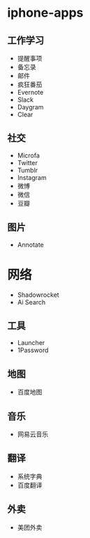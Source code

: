 # iphone-apps

## 工作学习
* 提醒事项
* 备忘录
* 邮件
* 疯狂番茄
* Evernote
* Slack
* Daygram
* Clear

## 社交
* Microfa
* Twitter
* Tumblr
* Instagram
* 微博
* 微信
* 豆瓣

## 图片
* Annotate

# 网络
* Shadowrocket
* Ai Search

## 工具
* Launcher
* 1Password

## 地图
* 百度地图

## 音乐
* 网易云音乐

## 翻译
* 系统字典
* 百度翻译

## 外卖
* 美团外卖
